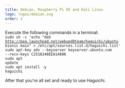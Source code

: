 ```yaml
---
title: Debian, Raspberry Pi OS and Kali Linux
logo: logos/debian.svg
order: 2
---
```

Execute the following commands in a terminal:<br>
<code class="user">sudo sh -c 'echo "deb http://ppa.launchpad.net/webupd8team/haguichi/ubuntu bionic main" &gt; /etc/apt/sources.list.d/haguichi.list'</code><br>
<code class="user">sudo apt-key adv --keyserver keyserver.ubuntu.com --recv-keys C2518248EEA14886</code><br>
<code class="user">sudo apt update</code><br>
<code class="user">sudo apt install -y haguichi</code>

After that you're all set and ready to use Haguichi.
